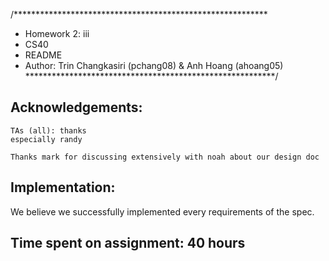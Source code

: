 /**********************************************************
* Homework 2: iii
* CS40
* README
* Author: Trin Changkasiri (pchang08) & Anh Hoang (ahoang05)
*********************************************************/

Acknowledgements:
-----------------
    TAs (all): thanks 
    especially randy

    Thanks mark for discussing extensively with noah about our design doc

Implementation:
---------------
We believe we successfully implemented every requirements of the spec.

Time spent on assignment: 40 hours
-------------------------
